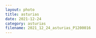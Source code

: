 ```yaml
---
layout: photo
title: asturias
date: 2021-12-24
category: asturias
filename: 2021_12_24_asturias_P1200016
---
```


